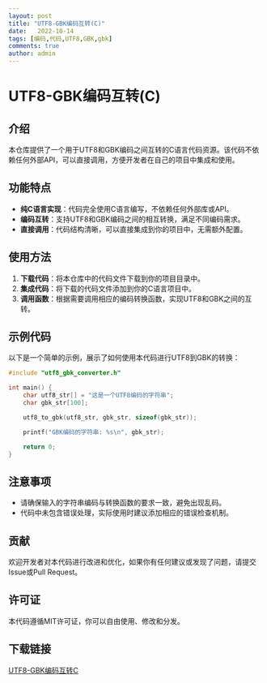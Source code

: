 ```yaml
---
layout: post
title: "UTF8-GBK编码互转(C)"
date:   2022-10-14
tags: [编码,代码,UTF8,GBK,gbk]
comments: true
author: admin
---
```

# UTF8-GBK编码互转(C)

## 介绍

本仓库提供了一个用于UTF8和GBK编码之间互转的C语言代码资源。该代码不依赖任何外部API，可以直接调用，方便开发者在自己的项目中集成和使用。

## 功能特点

- **纯C语言实现**：代码完全使用C语言编写，不依赖任何外部库或API。
- **编码互转**：支持UTF8和GBK编码之间的相互转换，满足不同编码需求。
- **直接调用**：代码结构清晰，可以直接集成到你的项目中，无需额外配置。

## 使用方法

1. **下载代码**：将本仓库中的代码文件下载到你的项目目录中。
2. **集成代码**：将下载的代码文件添加到你的C语言项目中。
3. **调用函数**：根据需要调用相应的编码转换函数，实现UTF8和GBK之间的互转。

## 示例代码

以下是一个简单的示例，展示了如何使用本代码进行UTF8到GBK的转换：

```c
#include "utf8_gbk_converter.h"

int main() {
    char utf8_str[] = "这是一个UTF8编码的字符串";
    char gbk_str[100];

    utf8_to_gbk(utf8_str, gbk_str, sizeof(gbk_str));

    printf("GBK编码的字符串: %s\n", gbk_str);

    return 0;
}
```

## 注意事项

- 请确保输入的字符串编码与转换函数的要求一致，避免出现乱码。
- 代码中未包含错误处理，实际使用时建议添加相应的错误检查机制。

## 贡献

欢迎开发者对本代码进行改进和优化，如果你有任何建议或发现了问题，请提交Issue或Pull Request。

## 许可证

本代码遵循MIT许可证，你可以自由使用、修改和分发。

## 下载链接

[UTF8-GBK编码互转C](https://pan.quark.cn/s/650cb026dab3)